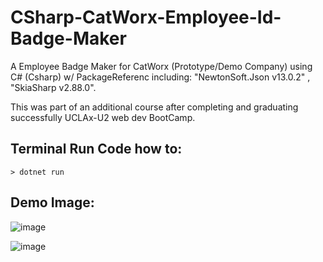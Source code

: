 # CSharp-CatWorx-Employee-Id-Badge-Maker

A Employee Badge Maker for CatWorx (Prototype/Demo Company) using C# (Csharp)
w/ PackageReferenc including:
 "NewtonSoft.Json v13.0.2" ,
"SkiaSharp v2.88.0".

This was part of an additional course after completing and graduating successfully UCLAx-U2 web dev BootCamp.

## Terminal Run Code how to:

`> dotnet run`


## Demo Image:

![image](https://user-images.githubusercontent.com/67552318/209900252-f0c1d0e3-575c-4779-8ab9-6475ca403d7c.png)

![image](https://user-images.githubusercontent.com/67552318/209900366-d48c6cbd-05da-4f8e-9bf5-630b3feee2d2.png)

